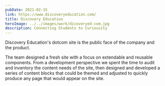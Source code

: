 ```yaml
---
pubDate: 2021-02-15
link: https://www.discoveryeducation.com/
title: Discovery Education
heroImage: ../../images/work/dicoveryed-com.jpg
description: Connecting Students to Curiousity
---
```


Discovery Education's dotcom site is the public face of the company and the product.

The team designed a fresh site with a focus on extendable and reusable components. From a development perspective we spent the time to audit and inventory the content needs of the site, then designed and developed a series of content blocks that could be themed and adjusted to quickly produce any page that would appear on the site.
